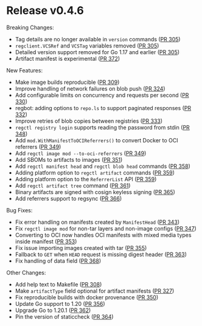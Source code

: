 # Release v0.4.6

Breaking Changes:

- Tag details are no longer available in `version` commands ([PR 305][pr-305])
- `regclient.VCSRef` and `VCSTag` variables removed ([PR 305][pr-305])
- Detailed version support removed for Go 1.17 and earlier ([PR 305][pr-305])
- Artifact manifest is experimental ([PR 372][pr-372])

New Features:

- Make image builds reproducible ([PR 309][pr-309])
- Improve handling of network failures on blob push ([PR 324][pr-324])
- Add configurable limits on concurrency and requests per second ([PR 330][pr-330])
- regbot: adding options to `repo.ls` to support paginated responses ([PR 332][pr-332])
- Improve retries of blob copies between registries ([PR 333][pr-333])
- `regctl registry login` supports reading the password from stdin ([PR 348][pr-348])
- Add `mod.WithManifestToOCIReferrers()` to convert Docker to OCI referrers ([PR 349][pr-349])
- Add `regctl image mod --to-oci-referrers` ([PR 349][pr-349])
- Add SBOMs to artifacts to images ([PR 351][pr-351])
- Add `regctl manifest head` and `regctl blob head` commands ([PR 358][pr-358])
- Adding platform option to `regctl artifact` commands ([PR 359][pr-359])
- Adding platform option to the `ReferrerList` API ([PR 359][pr-359])
- Add `regctl artifact tree` command ([PR 361][pr-361])
- Binary artifacts are signed with cosign keyless signing ([PR 365][pr-365])
- Add referrers support to regsync ([PR 366][pr-366])

Bug Fixes:

- Fix error handling on manifests created by `ManifestHead` ([PR 343][pr-343])
- Fix `regctl image mod` for non-tar layers and non-image configs ([PR 347][pr-347])
- Converting to OCI now handles OCI manifests with mixed media types inside manifest ([PR 353][pr-353])
- Fix issue importing images created with tar ([PR 355][pr-355])
- Fallback to `GET` when `HEAD` request is missing digest header ([PR 363][pr-363])
- Fix handling of data field ([PR 368][pr-368])

Other Changes:

- Add help text to Makefile ([PR 308][pr-308])
- Make `artifactType` field optional for artifact manifests ([PR 327][pr-327])
- Fix reproducible builds with docker provenance ([PR 350][pr-350])
- Update Go support to 1.20 ([PR 356][pr-356])
- Upgrade Go to 1.20.1 ([PR 362][pr-362])
- Pin the version of staticcheck ([PR 364][pr-364])

[pr-305]: https://github.com/regclient/regclient/pull/305
[pr-308]: https://github.com/regclient/regclient/pull/308
[pr-309]: https://github.com/regclient/regclient/pull/309
[pr-324]: https://github.com/regclient/regclient/pull/324
[pr-327]: https://github.com/regclient/regclient/pull/327
[pr-330]: https://github.com/regclient/regclient/pull/330
[pr-332]: https://github.com/regclient/regclient/pull/332
[pr-333]: https://github.com/regclient/regclient/pull/333
[pr-343]: https://github.com/regclient/regclient/pull/343
[pr-347]: https://github.com/regclient/regclient/pull/347
[pr-348]: https://github.com/regclient/regclient/pull/348
[pr-349]: https://github.com/regclient/regclient/pull/349
[pr-350]: https://github.com/regclient/regclient/pull/350
[pr-351]: https://github.com/regclient/regclient/pull/351
[pr-353]: https://github.com/regclient/regclient/pull/353
[pr-355]: https://github.com/regclient/regclient/pull/355
[pr-356]: https://github.com/regclient/regclient/pull/356
[pr-358]: https://github.com/regclient/regclient/pull/358
[pr-359]: https://github.com/regclient/regclient/pull/359
[pr-361]: https://github.com/regclient/regclient/pull/361
[pr-362]: https://github.com/regclient/regclient/pull/362
[pr-363]: https://github.com/regclient/regclient/pull/363
[pr-364]: https://github.com/regclient/regclient/pull/364
[pr-365]: https://github.com/regclient/regclient/pull/365
[pr-366]: https://github.com/regclient/regclient/pull/366
[pr-368]: https://github.com/regclient/regclient/pull/368
[pr-372]: https://github.com/regclient/regclient/pull/372
